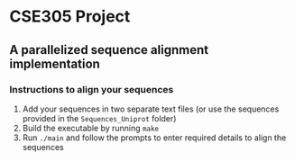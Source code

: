 # CSE305 Project
## A parallelized sequence alignment implementation

### Instructions to align your sequences
1. Add your sequences in two separate text files (or use the sequences provided in the `Sequences_Uniprot` folder)
2. Build the executable by running `make`
3. Run `./main` and follow the prompts to enter required details to align the sequences

